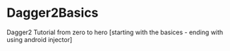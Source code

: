 # Dagger2Basics
Dagger2 Tutorial from zero to hero [starting with the basices - ending with using android injector]
